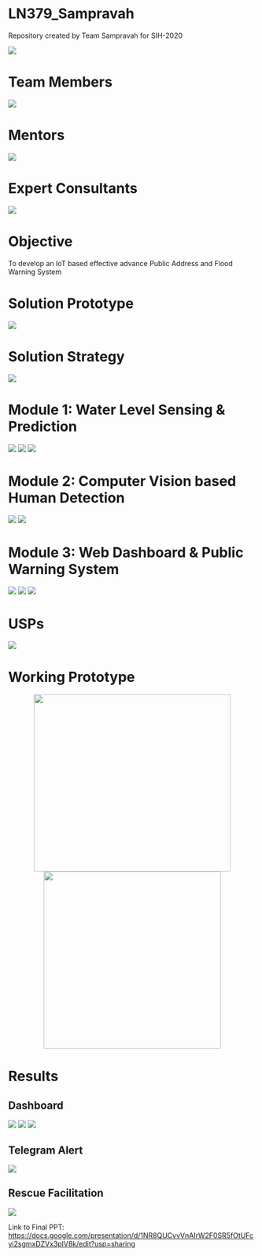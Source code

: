 # LN379_Sampravah

Repository created by Team Sampravah for SIH-2020

<img src="/Screenshots/Diagrams/title.png">

# Team Members
<img src="Screenshots/Diagrams/team.png">

# Mentors
<img src="Screenshots/Diagrams/mentor.png">

# Expert Consultants
<img src="Screenshots/Diagrams/expert.png">

# Objective
To develop an IoT based effective advance Public Address and Flood Warning System

# Solution Prototype

<img src="Screenshots/Diagrams/FlowOfSystem.png">

# Solution Strategy

<img src="Screenshots/Diagrams/Stratergy.png">

# Module 1: Water Level Sensing & Prediction

<img src="Screenshots/Diagrams/1a.png">

<img src="Screenshots/Diagrams/1b.png">

<img src="Screenshots/Diagrams/1c.png">

# Module 2: Computer Vision based Human Detection

<img src="Screenshots/Diagrams/2a.png">

<img src="Screenshots/Diagrams/2b.png">

# Module 3: Web Dashboard & Public Warning System

<img src="Screenshots/Diagrams/3a.png">

<img src="Screenshots/Diagrams/3b.png">

<img src="Screenshots/Diagrams/3c.png">

# USPs

<img src="Screenshots/Diagrams/USP.png">

# Working Prototype

<p align="center"><img src="Screenshots/Dam%20Model/20200803_183937.jpg" width = 400 height = 360>      <img src="Screenshots/Dam%20Model/WhatsApp%20Image%202020-08-03%20at%2018.41.07.jpeg" width=360 height=360></p>

# Results

## Dashboard

<img src="Screenshots/Dashboard/Dashboard1.png">

<img src="Screenshots/Dashboard/Dashboard2.png">

<img src="Screenshots/Dashboard/publicAddress.png">

## Telegram Alert

<img src="Screenshots/Dashboard/publicAddress.png">

## Rescue Facilitation

<img src="Screenshots/Node-Red/google-map.PNG">


Link to Final PPT: https://docs.google.com/presentation/d/1NR8QUCvvVnAIrW2F0SR5fOtUFcyi2sgmxDZVx3plV8k/edit?usp=sharing
